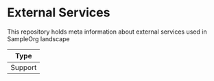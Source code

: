 # External Services

This repository holds meta information about external services
used in SampleOrg landscape

Type|
---|
Support|